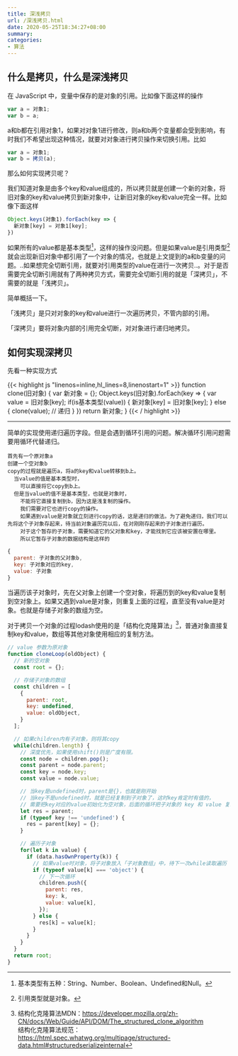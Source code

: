 ```yaml
---
title: 深浅拷贝
url: /深浅拷贝.html
date: 2020-05-25T18:34:27+08:00
summary: 
categories:
- 算法
---
```


## 什么是拷贝，什么是深浅拷贝

在 JavaScript 中，变量中保存的是对象的引用。比如像下面这样的操作
```js
var a = 对象1;
var b = a;
```
a和b都在引用对象1，如果对对象1进行修改，则a和b两个变量都会受到影响，有时我们不希望出现这种情况，就要对对象进行拷贝操作来切换引用。比如
```js
var a = 对象1;
var b = 拷贝(a);
```

那么如何实现拷贝呢？

我们知道对象是由多个key和value组成的，所以拷贝就是创建一个新的对象，将旧对象的key和value拷贝到新对象中，让新旧对象的key和value完全一样。比如像下面这样
```js
Object.keys(对象1).forEach(key => {
  新对象[key] = 对象1[key];
})
```
如果所有的value都是基本类型[^1]，这样的操作没问题。但是如果value是引用类型[^2]就会出现新旧对象中都引用了一个对象的情况，也就是上文提到的a和b变量的问题。..如果想完全切断引用，就要对引用类型的value在进行一次拷贝..。对于是否需要完全切断引用就有了两种拷贝方式，需要完全切断引用的就是「深拷贝」，不需要的就是「浅拷贝」。

简单概括一下。

「浅拷贝」是只对对象的key和value进行一次遍历拷贝，不管内部的引用。

「深拷贝」要将对象内部的引用完全切断，对对象进行递归地拷贝。

## 如何实现深拷贝

先看一种实现方式

{{< highlight js "linenos=inline,hl_lines=8,linenostart=1" >}}
function clone(旧对象) {
  var 新对象 = {};
  Object.keys(旧对象).forEach(key => {
    var value = 旧对象[key];
    if(is基本类型(value)) {
      新对象[key] = 旧对象[key];
    } else {
      clone(value); // 递归
    }
  })
  return 新对象;
}
{{< / highlight >}}









---

简单的实现使用递归遍历字段。但是会遇到循环引用的问题。解决循环引用问题需要用循环代替递归。

```
首先有一个原对象a
创建一个空对象b 
copy的过程就是遍历a，将a的key和value转移到b上。 
  当value的值是基本类型时，
    可以直接将它copy到b上。 
  但是当value的值不是基本类型，也就是对象时，
    不能将它直接复制到b，因为这是浅复制的操作。
    我们需要对它也进行copy的操作。 
    如果遇到value是对象就立刻进行copy的话，这是递归的做法。为了避免递归，我们可以先将这个子对象存起来，待当前对象遍历完以后，在对刚刚存起来的子对象进行遍历。 
    对于这个暂存的子对象，需要知道它的父对象和key，才能找到它应该被安置在哪里。 
    所以它暂存子对象的数据结构是这样的
```

```js
{
  parent: 子对象的父对象b,
  key: 子对象对应的key,
  value: 子对象
}
```

当遍历该子对象时，先在父对象上创建一个空对象，将遍历到的key和value复制到空对象上。如果又遇到value是对象，则重复上面的过程，直至没有value是对象。也就是存储子对象的数组为空。

对于拷贝一个对象的过程lodash使用的是「结构化克隆算法」[^3]，普通对象直接复制key和value，数组等其他对象使用相应的复制方法。

```js
// value 参数为原对象
function cloneLoop(oldObject) {
  // 新的空对象
  const root = {};

  // 存储子对象的数组
  const children = [
    {
      parent: root,
      key: undefined,
      value: oldObject,
    }
  ];

  // 如果children内有子对象，则将其copy
  while(children.length) {
    // 深度优先，如果使用shift()则是广度有限。
    const node = children.pop();
    const parent = node.parent;
    const key = node.key;
    const value = node.value;

    // 当key是undefined时，parent是{}，也就是刚开始
    // 当key不是undefined时，就是已经复制到子对象了，这时key肯定时有值的，
    // 需要把key对应的value初始化为空对象，后面的循环把子对象的 key 和 value 复制到空对象上。
    let res = parent;
    if (typeof key !== 'undefined') {
      res = parent[key] = {};
    }

    // 遍历子对象
    for(let k in value) {
      if (data.hasOwnProperty(k)) {
        // 如果value时对象，将子对象放入「子对象数组」中，待下一次while读取遍历
        if (typeof value[k] === 'object') {
          // 下一次循环
          children.push({
            parent: res,
            key: k,
            value: value[k],
          });
        } else {
          res[k] = value[k];
        }
      }
    }
  }
  return root;
}
```

[^1]: 基本类型有五种：String、Number、Boolean、Undefined和Null。
[^2]: 引用类型就是对象。
[^3]: 结构化克隆算法MDN：<https://developer.mozilla.org/zh-CN/docs/Web/Guide/API/DOM/The_structured_clone_algorithm>  
    结构化克隆算法规范：<https://html.spec.whatwg.org/multipage/structured-data.html#structuredserializeinternal>
